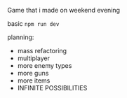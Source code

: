 Game that i made on weekend evening

basic `npm run dev`

planning: 
-  mass refactoring
-  multiplayer
-  more enemy types
-  more guns
-  more items
-  INFINITE POSSIBILITIES
